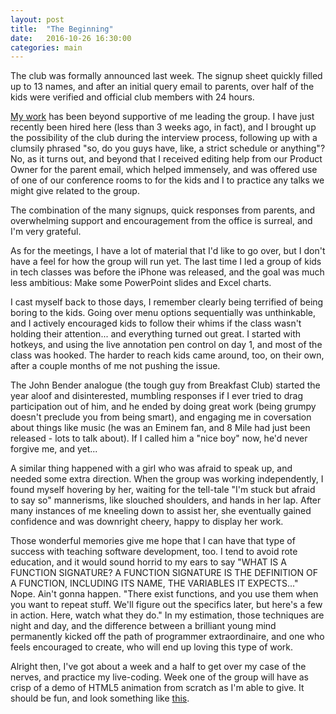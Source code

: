 ```yaml
---
layout: post
title:  "The Beginning"
date:   2016-10-26 16:30:00
categories: main
---
```


The club was formally announced last week. The signup sheet quickly filled up to 13 names, and after an initial query email to parents, over half of the kids were verified and official club members with 24 hours.

[My work](https://www.mutuallyhuman.com/) has been beyond supportive of me leading the group. I have just recently been hired here (less than 3 weeks ago, in fact), and I brought up the possibility of the club during the interview process, following up with a clumsily phrased "so, do you guys have, like, a strict schedule or anything"? No, as it turns out, and beyond that I received editing help from our Product Owner for the parent email, which helped immensely, and was offered use of one of our conference rooms to for the kids and I to practice any talks we might give related to the group.

The combination of the many signups, quick responses from parents, and overwhelming support and encouragement from the office is surreal, and I'm very grateful.

As for the meetings, I have a lot of material that I'd like to go over, but I don't have a feel for how the group will run yet. The last time I led a group of kids in tech classes was before the iPhone was released, and the goal was much less ambitious: Make some PowerPoint slides and Excel charts.

I cast myself back to those days, I remember clearly being terrified of being boring to the kids. Going over menu options sequentially was unthinkable, and I actively encouraged kids to follow their whims if the class wasn't holding their attention... and everything turned out great. I started with hotkeys, and using the live annotation pen control on day 1, and most of the class was hooked. The harder to reach kids came around, too, on their own, after a couple months of me not pushing the issue.

The John Bender analogue (the tough guy from Breakfast Club) started the year aloof and disinterested, mumbling responses if I ever tried to drag participation out of him, and he ended by doing great work (being grumpy doesn't preclude you from being smart), and engaging me in coversation about things like music (he was an Eminem fan, and 8 Mile had just been released - lots to talk about). If I called him a "nice boy" now, he'd never forgive me, and yet...

A similar thing happened with a girl who was afraid to speak up, and needed some extra direction. When the group was working independently, I found myself hovering by her, waiting for the tell-tale "I'm stuck but afraid to say so" mannerisms, like slouched shoulders, and hands in her lap. After many instances of me kneeling down to assist her, she eventually gained confidence and was downright cheery, happy to display her work.

Those wonderful memories give me hope that I can have that type of success with teaching software development, too. I tend to avoid rote education, and it would sound horrid to my ears to say "WHAT IS A FUNCTION SIGNATURE? A FUNCTION SIGNATURE IS THE DEFINITION OF A FUNCTION, INCLUDING ITS NAME, THE VARIABLES IT EXPECTS..." Nope. Ain't gonna happen. "There exist functions, and you use them when you want to repeat stuff. We'll figure out the specifics later, but here's a few in action. Here, watch what they do." In my estimation, those techniques are night and day, and the difference between a brilliant young mind permanently kicked off the path of programmer extraordinaire, and one who feels encouraged to create, who will end up loving this type of work.

Alright then, I've got about a week and a half to get over my case of the nerves, and practice my live-coding. Week one of the group will have as crisp of a demo of HTML5 animation from scratch as I'm able to give. It should be fun, and look something like [this](https://www.youtube.com/watch?v=ppnuaypUBcI).